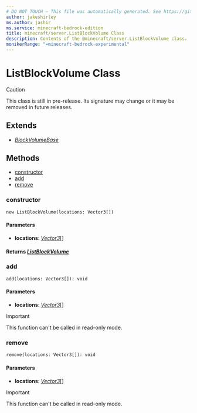 ```yaml
---
# DO NOT TOUCH — This file was automatically generated. See https://github.com/mojang/minecraftapidocsgenerator to modify descriptions, examples, etc.
author: jakeshirley
ms.author: jashir
ms.service: minecraft-bedrock-edition
title: minecraft/server.ListBlockVolume Class
description: Contents of the @minecraft/server.ListBlockVolume class.
monikerRange: "=minecraft-bedrock-experimental"
---
```

# ListBlockVolume Class

> [!CAUTION]
> This class is still in pre-release.  Its signature may change or it may be removed in future releases.

## Extends
- [*BlockVolumeBase*](BlockVolumeBase.md)

## Methods
- [constructor](#constructor)
- [add](#add)
- [remove](#remove)

### **constructor**
`
new ListBlockVolume(locations: Vector3[])
`

#### **Parameters**
- **locations**: [*Vector3*](Vector3.md)[]

#### **Returns** [*ListBlockVolume*](ListBlockVolume.md)

### **add**
`
add(locations: Vector3[]): void
`

#### **Parameters**
- **locations**: [*Vector3*](Vector3.md)[]

> [!IMPORTANT]
> This function can't be called in read-only mode.

### **remove**
`
remove(locations: Vector3[]): void
`

#### **Parameters**
- **locations**: [*Vector3*](Vector3.md)[]

> [!IMPORTANT]
> This function can't be called in read-only mode.

